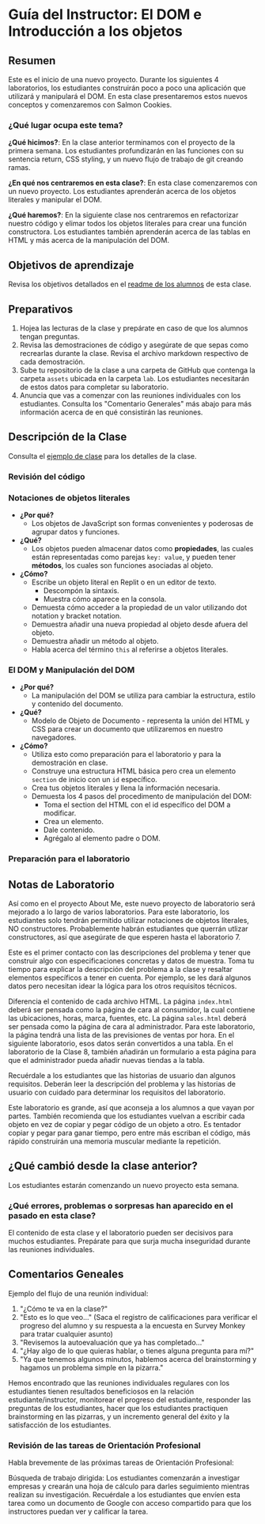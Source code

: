 ﻿# Guía del Instructor: El DOM e Introducción a los objetos

## Resumen

Este es el inicio de una nuevo proyecto. Durante los siguientes 4 laboratorios, los estudiantes construirán poco a poco una aplicación que utilizará y manipulará el DOM. En esta clase presentaremos estos nuevos conceptos y comenzaremos con Salmon Cookies.

### ¿Qué lugar ocupa este tema?

**¿Qué hicimos?**:
En la clase anterior terminamos con el proyecto de la primera semana. Los estudiantes profundizarán en las funciones con su sentencia return, CSS styling, y un nuevo flujo de trabajo de git creando ramas.

**¿En qué nos centraremos en esta clase?**:
En esta clase comenzaremos con un nuevo proyecto. Los estudiantes aprenderán acerca de los objetos literales y manipular el DOM.

**¿Qué haremos?**:
En la siguiente clase nos centraremos en refactorizar nuestro código y elimar todos los objetos literales para crear una función constructora. Los estudiantes también aprenderán acerca de las tablas en HTML y más acerca de la manipulación del DOM.

## Objetivos de aprendizaje

Revisa los objetivos detallados en el [readme de los alumnos](../README.md) de esta clase.

## Preparativos

1. Hojea las lecturas de la clase y prepárate en caso de que los alumnos tengan preguntas. 
1. Revisa las demostraciones de código y asegúrate de que sepas como recrearlas durante la clase. Revisa el archivo markdown respectivo de cada demostración.
1. Sube tu repositorio de la clase a una carpeta de GitHub que contenga la carpeta `assets` ubicada en la carpeta `lab`. Los estudiantes necesitarán de estos datos para completar su laboratorio.
1. Anuncia que vas a comenzar con las reuniones individuales con los estudiantes. Consulta los "Comentario Generales" más abajo para más información acerca de en qué consistirán las reuniones.

## Descripción de la Clase
<!-- NOTA PARA EL INSTRUCTOR: Si haces algún cambio en la clase, haz los cambios correspondientes en el LECTURE.md -->

Consulta el [ejemplo de clase](LECTURE.md) para los detalles de la clase.

### Revisión del código

### Notaciones de objetos literales

- **¿Por qué?**
  - Los objetos de JavaScript son formas convenientes y poderosas de agrupar datos y funciones.
- **¿Qué?**
  - Los objetos pueden almacenar datos como **propiedades**, las cuales están representadas como parejas `key: value`, y pueden tener **métodos**, los cuales son funciones asociadas al objeto.
- **¿Cómo?**
  - Escribe un objeto literal en Replit o en un editor de texto.
    - Descompón la sintaxis.
    - Muestra cómo aparece en la consola.
  - Demuesta cómo acceder a la propiedad de un valor utilizando dot notation y bracket notation.
  - Demuestra añadir una nueva propiedad al objeto desde afuera del objeto.
  - Demuestra añadir un método al objeto.
  - Habla acerca del término `this` al referirse a objetos literales.

### El DOM y Manipulación del DOM

- **¿Por qué?**
  - La manipulación del DOM se utiliza para cambiar la estructura, estilo y contenido del documento.
- **¿Qué?**
  - Modelo de Objeto de Documento - representa la unión del HTML y CSS para crear un documento que utilizaremos en nuestro navegadores.
- **¿Cómo?**
  - Utiliza esto como preparación para el laboratorio y para la demostración en clase. 
  - Construye una estructura HTML básica pero crea un elemento `section` de inicio con un `id` específico.
  - Crea tus objetos literales y llena la información necesaria.
  - Demuesta los 4 pasos del procedimento de manipulación del DOM:
    - Toma el section del HTML con el id específico del DOM a modificar.
    - Crea un elemento.
    - Dale contenido.
    - Agrégalo al elemento padre o DOM.

### Preparación para el laboratorio

## Notas de Laboratorio

Así como en el proyecto About Me, este nuevo proyecto de laboratorio será mejorado a lo largo de varios laboratorios. Para este laboratorio, los estudiantes solo tendrán permitido utilizar notaciones de objetos literales, NO constructores. Probablemente habrán estudiantes que querrán utlizar constructores, así que asegúrate de que esperen hasta el laboratorio 7.

Este es el primer contacto con las descripciones del problema y tener que construir algo con especificaciones concretas y datos de muestra. Toma tu tiempo para explicar la descripción del problema a la clase y resaltar elementos específicos a tener en cuenta. Por ejemplo, se les dará algunos datos pero necesitan idear la lógica para los otros requisitos técnicos.

Diferencia el contenido de cada archivo HTML. La página `index.html` deberá ser pensada como la página de cara al consumidor, la cual contiene las ubicaciones, horas, marca, fuentes, etc. La página `sales.html` deberá ser pensada como la página de cara al administrador. Para este laboratorio, la página tendrá una lista de las previsiones de ventas por hora. En el siguiente laboratorio, esos datos serán convertidos a una tabla. En el laboratorio de la Clase 8, también añadirán un formulario a esta página para que el administrador pueda añadir nuevas tiendas a la tabla.

Recuérdale a los estudiantes que las historias de usuario dan algunos requisitos. Deberán leer la descripción del problema y las historias de usuario con cuidado para determinar los requisitos del laboratorio.

Este laboratorio es grande, así que aconseja a los alumnos a que vayan por partes. También recomienda que los estudiantes vuelvan a escribir cada objeto en vez de copiar y pegar código de un objeto a otro. Es tentador copiar y pegar para ganar tiempo, pero entre más escriban el código, más rápido construirán una memoria muscular mediante la repetición.

## ¿Qué cambió desde la clase anterior?

Los estudiantes estarán comenzando un nuevo proyecto esta semana.

### ¿Qué errores, problemas o sorpresas han aparecido en el pasado en esta clase?

El contenido de esta clase y el laboratorio pueden ser decisivos para muchos estudiantes. Prepárate para que surja mucha inseguridad durante las reuniones individuales.

## Comentarios Geneales

Ejemplo del flujo de una reunión individual:

1. "¿Cómo te va en la clase?"
1. "Esto es lo que veo..." (Saca el registro de calificaciones para verificar el progreso del alumno y su respuesta a la encuesta en Survey Monkey para tratar cualquier asunto)
1. "Revisemos la autoevaluación que ya has completado..."
1. "¿Hay algo de lo que quieras hablar, o tienes alguna pregunta para mí?"
1. "Ya que tenemos algunos minutos, hablemos acerca del brainstorming y hagamos un problema simple en la pizarra."

Hemos encontrado que las reuniones individuales regulares con los estudiantes tienen resultados beneficiosos en la relación estudiante/instructor, monitorear el progreso del estudiante, responder las preguntas de los estudiantes, hacer que los estudiantes practiquen brainstorming en las pizarras, y un incremento general del éxito y la satisfacción de los estudiantes.

### Revisión de las tareas de Orientación Profesional

Habla brevemente de las próximas tareas de Orientación Profesional:

Búsqueda de trabajo dirigida: Los estudiantes comenzarán a investigar empresas y crearán una hoja de cálculo para darles seguimiento mientras realizan su investigación. Recuérdale a los estudiantes que envíen esta tarea como un documento de Google con acceso compartido para que los instructores puedan ver y calificar la tarea.
